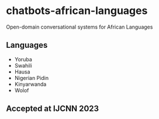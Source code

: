 # chatbots-african-languages
Open-domain conversational systems for African Languages
## Languages
* Yoruba
* Swahili
* Hausa
* Nigerian Pidin
* Kinyarwanda
* Wolof

## Accepted at IJCNN 2023
